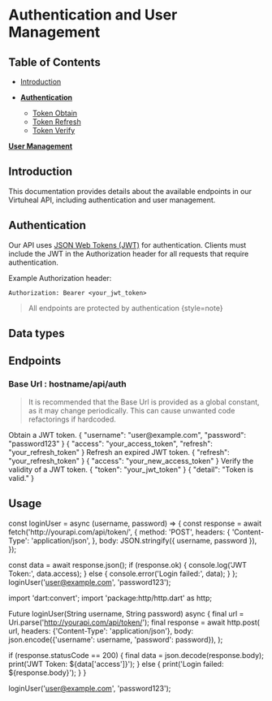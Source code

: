 # Authentication and User Management

## Table of Contents

- [Introduction](#introduction)

- **[Authentication](#authentication)**
    - [Token Obtain](##token-obtain)
    - [Token Refresh](##token-refresh)
    - [Token Verify](##token-verify)

<b><a href="User-Management.md">User Management</a></b>

## Introduction

<p id="intro">This documentation provides details about the available endpoints in our Virtuheal API, including authentication and user management.</p>

## Authentication
<p>
Our API uses <a href="JWTs.md">JSON Web Tokens (JWT)</a> for authentication. Clients must include the JWT in the Authorization header for all
requests that require authentication.
</p>

Example Authorization header:

```
Authorization: Bearer <your_jwt_token>
```

> All endpoints are protected by authentication
> {style=note}

## Data types

<api-schema openapi-path="./authentication.yaml" name="InterfaceUser"/>


## Endpoints
### Base Url : hostname/api/auth
> It is recommended that the Base Url is provided as a global constant, as it may change periodically. This can cause unwanted code refactorings if hardcoded. 

<api-doc openapi-path="./authentication.yaml">
<api-endpoint endpoint="/token/" method="POST">
<description>Obtain a JWT token.</description>
<request>
<sample lang="json" title="Request Body">
{
  "username": "user@example.com",
  "password": "password123"
}
</sample>
</request>
<response type="200">
<sample lang="json" title="Response">
{
  "access": "your_access_token",
  "refresh": "your_refresh_token"
}
</sample>
</response>
</api-endpoint>
<api-endpoint endpoint="/token/refresh/" method="POST">
<description>Refresh an expired JWT token.</description>
<request>
<sample lang="json" title="Request Body">
{
  "refresh": "your_refresh_token"
}
</sample>
</request>
<response type="200">
<sample lang="json" title="Response">
{
  "access": "your_new_access_token"
}
</sample>
</response>
</api-endpoint>
<api-endpoint endpoint="/token/verify/" method="POST">
<description>Verify the validity of a JWT token.</description>
<request>
<sample lang="json" title="Request Body">
{
  "token": "your_jwt_token"
}
</sample>
</request>
<response type="200">
<sample lang="json" title="Response">
{
  "detail": "Token is valid."
}
</sample>
</response>
</api-endpoint>
</api-doc>

## Usage

<tabs>
<tab title="Javascript">
<code-block lang="javascript">
const loginUser = async (username, password) => {
      const response = await fetch('http://yourapi.com/api/token/', {
        method: 'POST',
        headers: {
          'Content-Type': 'application/json',
        },
        body: JSON.stringify({ username, password }),
      });

const data = await response.json();
    if (response.ok) {
    console.log('JWT Token:', data.access);
    } else {
    console.error('Login failed:', data);
    }
    };
loginUser('user@example.com', 'password123');

</code-block>
</tab>
<tab title="Flutter">
<code-block lang="generic">
import 'dart:convert';
import 'package:http/http.dart' as http;

Future<void> loginUser(String username, String password) async {
  final url = Uri.parse('http://yourapi.com/api/token/');
  final response = await http.post(
    url,
    headers: {'Content-Type': 'application/json'},
    body: json.encode({'username': username, 'password': password}),
  );

  if (response.statusCode == 200) {
    final data = json.decode(response.body);
    print('JWT Token: ${data['access']}');
  } else {
    print('Login failed: ${response.body}');
  }
}

loginUser('user@example.com', 'password123');
</code-block>
</tab>
</tabs>



